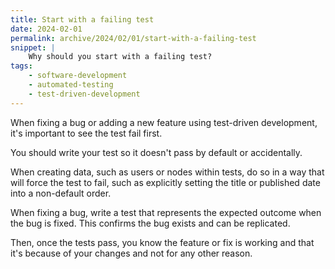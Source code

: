 ```yaml
---
title: Start with a failing test
date: 2024-02-01
permalink: archive/2024/02/01/start-with-a-failing-test
snippet: |
    Why should you start with a failing test?
tags:
    - software-development
    - automated-testing
    - test-driven-development
---
```


When fixing a bug or adding a new feature using test-driven development, it's important to see the test fail first.

You should write your test so it doesn't pass by default or accidentally.

When creating data, such as users or nodes within tests, do so in a way that will force the test to fail, such as explicitly setting the title or published date into a non-default order.

When fixing a bug, write a test that represents the expected outcome when the bug is fixed. This confirms the bug exists and can be replicated.

Then, once the tests pass, you know the feature or fix is working and that it's because of your changes and not for any other reason.
